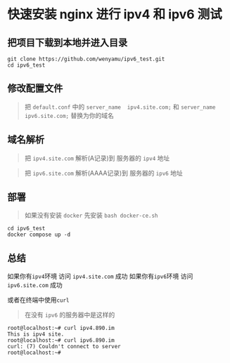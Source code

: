 # 快速安装 nginx 进行 ipv4 和 ipv6 测试

## 把项目下载到本地并进入目录
```
git clone https://github.com/wenyamu/ipv6_test.git
cd ipv6_test
```

## 修改配置文件
>把 `default.conf` 中的
`server_name  ipv4.site.com;` 和 `server_name  ipv6.site.com;` 替换为你的域名

## 域名解析
>把 `ipv4.site.com` 解析(A记录)到 服务器的 `ipv4` 地址

>把 `ipv6.site.com` 解析(AAAA记录)到 服务器的 `ipv6` 地址

## 部署
>如果没有安装 `docker` 先安装 `bash docker-ce.sh`
```
cd ipv6_test
docker compose up -d
```

## 总结
如果你有`ipv4`环境 访问 `ipv4.site.com` 成功
如果你有`ipv6`环境 访问 `ipv6.site.com` 成功

或者在终端中使用`curl`
> 在没有 `ipv6` 的服务器中是这样的
```
root@localhost:~# curl ipv4.890.im
This is ipv4 site.
root@localhost:~# curl ipv6.890.im
curl: (7) Couldn't connect to server
root@localhost:~# 
```

